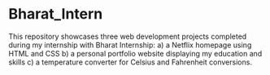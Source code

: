 # Bharat_Intern
This repository showcases three web development projects completed during my internship with Bharat Internship: a) a Netflix homepage using HTML and CSS b) a personal portfolio website displaying my education and skills c) a temperature converter for Celsius and Fahrenheit conversions.
